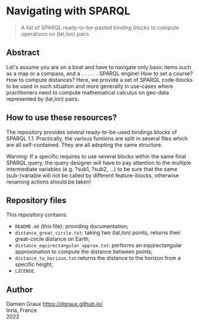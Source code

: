 Navigating with SPARQL
======================

> A list of SPARQL ready-to-be-pasted binding blocks to compute
  operations on (lat,lon) pairs

Abstract
--------

Let's assume you are on a boat and have to navigate only basic items
such as a map or a compass, and a . . . . . . SPARQL engine! How to
set a course? How to compute distances? Here, we provide a set of
SPARQL code-blocks to be used in such situation and more generally in
use-cases where practitioners need to compute mathematical calculus on
geo-data represented by (lat,lon) pairs.


How to use these resources?
---------------------------

The repository provides several ready-to-be-used bindings blocks of
SPARQL 1.1. Practically, the various funtions are split in several
files which are all self-contained. They are all adopting the same
structure.

Warning: If a specific requires to use several blocks within the same
final SPARQL query, the query designer will have to pay attention to
the multiple intermediate variables (e.g. ?sub1, ?sub2, ...) to be
sure that the same (sub-)variable will not be called by different
feature-blocks, otherwise renaming actions should be taken!


Repository files
----------------

This repository contains:

- `README.md` (this file): providing documentation;
- `distance_great_circle.txt`: taking two (lat,lon) points, returns their great-circle distance on Earth;
- `distance_equirectangular_approx.txt`: performs an equirectangular approximation to compute the distance between points;
- `distance_to_horizon.txt`:returns the distance to the horizon from a specific height;
- `LICENSE`.


Author
------

Damien Graux <https://dgraux.github.io/>  
Inria, France  
2022
